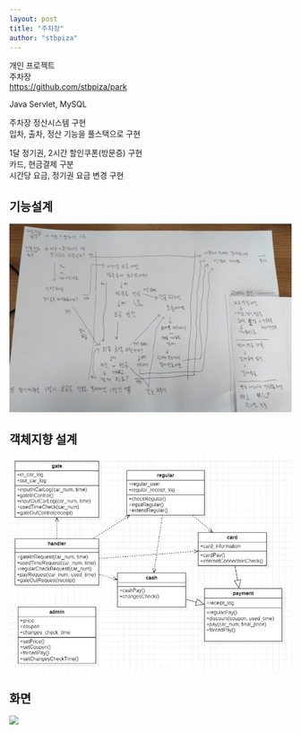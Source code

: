 ```yaml
---
layout: post
title: "주차장"
author: "stbpiza"
---
```


개인 프로젝트   
주차장   
https://github.com/stbpiza/park   

Java Servlet, MySQL   

주차장 정산시스템 구현   
입차, 출차, 정산 기능을 풀스택으로 구현   

1달 정기권, 2시간 할인쿠폰(방문증) 구현   
카드, 현금결제 구분   
시간당 요금, 정기권 요금 변경 구현   



## 기능설계   

<img src="image\first.jpg">

## 객체지향 설계   

<img src="image\zoocha5.jpg"> 

## 화면

<img src="image\now.jpg">
